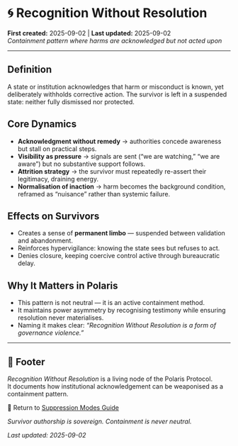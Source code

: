 # 🌀 Recognition Without Resolution  
**First created:** 2025-09-02 | **Last updated:** 2025-09-02  
*Containment pattern where harms are acknowledged but not acted upon*

---

## Definition  
A state or institution acknowledges that harm or misconduct is known, yet deliberately withholds corrective action. The survivor is left in a suspended state: neither fully dismissed nor protected.  

## Core Dynamics  
- **Acknowledgment without remedy** → authorities concede awareness but stall on practical steps.  
- **Visibility as pressure** → signals are sent (“we are watching,” “we are aware”) but no substantive support follows.  
- **Attrition strategy** → the survivor must repeatedly re-assert their legitimacy, draining energy.  
- **Normalisation of inaction** → harm becomes the background condition, reframed as “nuisance” rather than systemic failure.  

## Effects on Survivors  
- Creates a sense of **permanent limbo** — suspended between validation and abandonment.  
- Reinforces hypervigilance: knowing the state sees but refuses to act.  
- Denies closure, keeping coercive control active through bureaucratic delay.  

## Why It Matters in Polaris  
- This pattern is not neutral — it is an active containment method.  
- It maintains power asymmetry by recognising testimony while ensuring resolution never materialises.  
- Naming it makes clear: *“Recognition Without Resolution is a form of governance violence.”*  

---

## 🏮 Footer  

*Recognition Without Resolution* is a living node of the Polaris Protocol.  
It documents how institutional acknowledgement can be weaponised as a containment pattern.  

🏮 Return to [Suppression Modes Guide](./README.md)

*Survivor authorship is sovereign. Containment is never neutral.*   

_Last updated: 2025-09-02_
